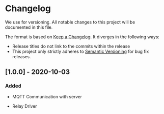 # Changelog

We use  for versioning.
All notable changes to this project will be documented in this file.

The format is based on [Keep a Changelog](https://keepachangelog.com/en/1.0.0/). It diverges in the following ways:

- Release titles do not link to the commits within the release
- This project only strictly adheres to [Semantic Versioning](https://semver.org/spec/v2.0.0.html) for bug fix releases.

## [1.0.0] - 2020-10-03

### Added

- MQTT Communication with server

- Relay Driver
